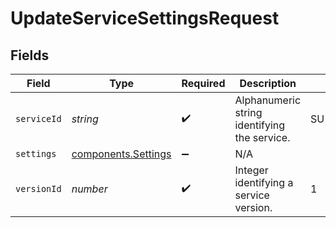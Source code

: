 # UpdateServiceSettingsRequest


## Fields

| Field                                                  | Type                                                   | Required                                               | Description                                            | Example                                                |
| ------------------------------------------------------ | ------------------------------------------------------ | ------------------------------------------------------ | ------------------------------------------------------ | ------------------------------------------------------ |
| `serviceId`                                            | *string*                                               | :heavy_check_mark:                                     | Alphanumeric string identifying the service.           | SU1Z0isxPaozGVKXdv0eY                                  |
| `settings`                                             | [components.Settings](../../models/shared/settings.md) | :heavy_minus_sign:                                     | N/A                                                    |                                                        |
| `versionId`                                            | *number*                                               | :heavy_check_mark:                                     | Integer identifying a service version.                 | 1                                                      |